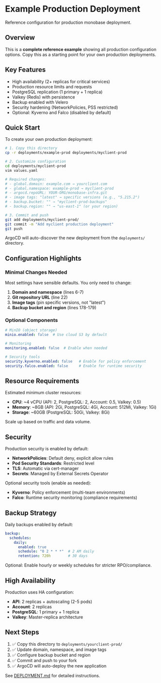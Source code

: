 # Example Production Deployment

Reference configuration for production monobase deployment.

## Overview

This is a **complete reference example** showing all production configuration options. Copy this as a starting point for your own production deployments.

## Key Features

- High availability (2+ replicas for critical services)
- Production resource limits and requests
- PostgreSQL replication (1 primary + 1 replica)
- Valkey (Redis) with persistence
- Backup enabled with Velero
- Security hardening (NetworkPolicies, PSS restricted)
- Optional: Kyverno and Falco (disabled by default)

## Quick Start

To create your own production deployment:

```bash
# 1. Copy this directory
cp -r deployments/example-prod deployments/myclient-prod

# 2. Customize configuration
cd deployments/myclient-prod
vim values.yaml

# Required changes:
# - global.domain: example.com → yourclient.com
# - global.namespace: example-prod → myclient-prod
# - argocd.repoURL: YOUR-ORG/monobase-infra.git
# - image tags: "latest" → specific versions (e.g., "5.215.2")
# - backup.bucket: "" → "myclient-prod-backups"
# - backup.region: "" → "us-east-1" (or your region)

# 3. Commit and push
git add deployments/myclient-prod/
git commit -m "Add myclient production deployment"
git push
```

ArgoCD will auto-discover the new deployment from the `deployments/` directory.

## Configuration Highlights

### Minimal Changes Needed

Most settings have sensible defaults. You only need to change:

1. **Domain and namespace** (lines 6-7)
2. **Git repository URL** (line 22)
3. **Image tags** (pin specific versions, not "latest")
4. **Backup bucket and region** (lines 178-179)

### Optional Components

```yaml
# MinIO (object storage)
minio.enabled: false  # Use cloud S3 by default

# Monitoring
monitoring.enabled: false  # Enable when needed

# Security tools
security.kyverno.enabled: false   # Enable for policy enforcement
security.falco.enabled: false     # Enable for runtime security
```

## Resource Requirements

Estimated minimum cluster resources:

- **CPU**: ~4 vCPU (API: 2, PostgreSQL: 2, Account: 0.5, Valkey: 0.5)
- **Memory**: ~8GB (API: 2Gi, PostgreSQL: 4Gi, Account: 512Mi, Valkey: 1Gi)
- **Storage**: ~60GB (PostgreSQL: 50Gi, Valkey: 8Gi)

Scale up based on traffic and data volume.

## Security

Production security is enabled by default:

- **NetworkPolicies**: Default deny, explicit allow rules
- **Pod Security Standards**: Restricted level
- **TLS**: Automatic via cert-manager
- **Secrets**: Managed by External Secrets Operator

Optional security tools (enable as needed):

- **Kyverno**: Policy enforcement (multi-team environments)
- **Falco**: Runtime security monitoring (compliance requirements)

## Backup Strategy

Daily backups enabled by default:

```yaml
backup:
  schedules:
    daily:
      enabled: true
      schedule: "0 2 * * *"  # 2 AM daily
      retention: 720h        # 30 days
```

Optional: Enable hourly or weekly schedules for stricter RPO/compliance.

## High Availability

Production uses HA configuration:

- **API**: 2 replicas + autoscaling (2-5 pods)
- **Account**: 2 replicas
- **PostgreSQL**: 1 primary + 1 replica
- **Valkey**: Master-replica architecture

## Next Steps

1. ✅ Copy this directory to `deployments/yourclient-prod/`
2. ✅ Update domain, namespace, and image tags
3. ✅ Configure backup bucket and region
4. ✅ Commit and push to your fork
5. ✅ ArgoCD will auto-deploy the new application

See [DEPLOYMENT.md](../../docs/getting-started/DEPLOYMENT.md) for detailed instructions.
